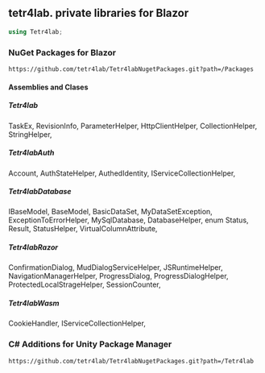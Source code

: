 ﻿## tetr4lab. private libraries for Blazor

```csharp
using Tetr4lab;
```

### NuGet Packages for Blazor
```
https://github.com/tetr4lab/Tetr4labNugetPackages.git?path=/Packages
```
#### Assemblies and Clases
##### Tetr4lab
TaskEx,
RevisionInfo,
ParameterHelper,
HttpClientHelper,
CollectionHelper,
StringHelper,

##### Tetr4labAuth
Account,
AuthStateHelper,
AuthedIdentity,
IServiceCollectionHelper,

##### Tetr4labDatabase
IBaseModel,
BaseModel<T>,
BasicDataSet,
MyDataSetException,
ExceptionToErrorHelper,
MySqlDatabase,
DatabaseHelper,
enum Status,
Result<T>,
StatusHelper,
VirtualColumnAttribute,

##### Tetr4labRazor
ConfirmationDialog,
MudDialogServiceHelper,
JSRuntimeHelper,
NavigationManagerHelper,
ProgressDialog,
ProgressDialogHelper,
ProtectedLocalStrageHelper,
SessionCounter,

##### Tetr4labWasm
CookieHandler,
IServiceCollectionHelper,

### C# Additions for Unity Package Manager
```
https://github.com/tetr4lab/Tetr4labNugetPackages.git?path=/Tetr4lab
```

